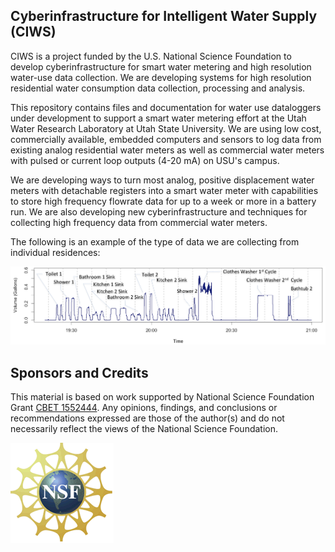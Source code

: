 ## Cyberinfrastructure for Intelligent Water Supply (CIWS)

CIWS is a project funded by the U.S. National Science Foundation to develop cyberinfrastructure for smart water metering and high resolution water-use data collection. We are developing systems for high resolution residential water consumption data collection, processing and analysis.

This repository contains files and documentation for water use dataloggers under development to support a smart water metering effort at the Utah Water Research Laboratory at Utah State University. We are using low cost, commercially available, embedded computers and sensors to log data from existing analog residential water meters as well as commercial water meters with pulsed or current loop outputs (4-20 mA) on USU's campus. 

We are developing ways to turn most analog, positive displacement water meters with detachable registers into a smart water meter with capabilities to store high frequency flowrate data for up to a week or more in a battery run. We are also developing new cyberinfrastructure and techniques for collecting high frequency data from commercial water meters. 

The following is an example of the type of data we are collecting from individual residences:

![Data](/doc/images/data.png)

## Sponsors and Credits

This material is based on work supported by National Science Foundation Grant [CBET 1552444](http://www.nsf.gov/awardsearch/showAward?AWD_ID=1552444).  Any opinions, findings, and conclusions or recommendations expressed are those of the author(s) and do not necessarily reflect the views of the National Science Foundation.

![NSF](/doc/images/nsf.gif)
